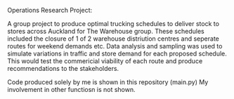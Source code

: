 Operations Research Project:

A group project to produce optimal trucking schedules to deliver stock to stores across Auckland for The Warehouse group.
These schedules included the closure of 1 of 2 warehouse distriution centres and seperate routes for weekend demands etc.
Data analysis and sampling was used to simulate variations in traffic and store demand for each proposed schedule.
This would test the commericial viability of each route and produce recommendations to the stakeholders.

Code produced solely by me is shown in this repository (main.py)
My involvement in other functiosn is not shown.
